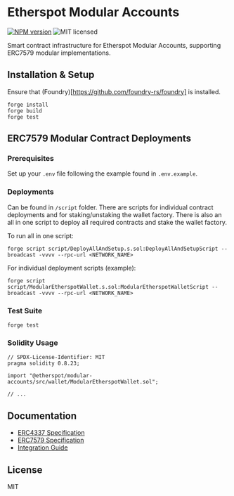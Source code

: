 # Etherspot Modular Accounts

[![NPM version][npm-image]][npm-url]
![MIT licensed][license-image]

Smart contract infrastructure for Etherspot Modular Accounts, supporting ERC7579 modular implementations.

## Installation & Setup

Ensure that (Foundry)[https://github.com/foundry-rs/foundry] is installed.

```
forge install
forge build
forge test
```

## ERC7579 Modular Contract Deployments

### Prerequisites

Set up your `.env` file following the example found in `.env.example`.

### Deployments

Can be found in `/script` folder.
There are scripts for individual contract deployments and for staking/unstaking the wallet factory.
There is also an all in one script to deploy all required contracts and stake the wallet factory.

To run all in one script:

`forge script script/DeployAllAndSetup.s.sol:DeployAllAndSetupScript --broadcast -vvvv --rpc-url <NETWORK_NAME>`

For individual deployment scripts (example):

`forge script script/ModularEtherspotWallet.s.sol:ModularEtherspotWalletScript --broadcast -vvvv --rpc-url <NETWORK_NAME>`


### Test Suite

`forge test`

### Solidity Usage

```solidity
// SPDX-License-Identifier: MIT
pragma solidity 0.8.23;

import "@etherspot/modular-accounts/src/wallet/ModularEtherspotWallet.sol";

// ...
```

## Documentation

- [ERC4337 Specification](https://eips.ethereum.org/EIPS/eip-4337)
- [ERC7579 Specification](https://eips.ethereum.org/EIPS/eip-7579)
- [Integration Guide](https://docs.etherspot.dev)

## License

MIT

[npm-image]: https://badge.fury.io/js/%40etherspot%2Flite-contracts.svg
[npm-url]: https://npmjs.org/package/@etherspot/lite-contracts
[license-image]: https://img.shields.io/badge/license-MIT-blue.svg
